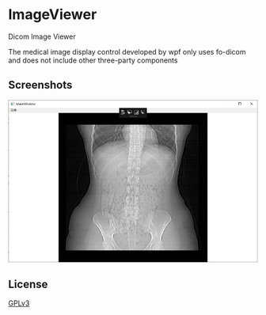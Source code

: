 # ImageViewer
Dicom Image Viewer

The medical image display control developed by wpf only uses fo-dicom and does not include other three-party components

## Screenshots

<p align="center">
<img src="ImageViewer/Screenshots/1.png">
</p>

## License
[GPLv3](LICENSE)



